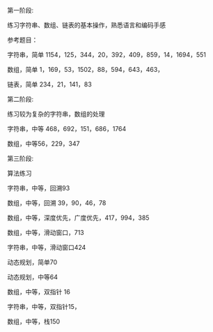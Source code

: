 第一阶段:

练习字符串、数组、链表的基本操作，熟悉语言和编码手感

参考题目：

字符串，简单 1154，125，344，20，392，409，859，14，1694，551

数组，简单 1，169，53，1502，88，594，643，463，

链表，简单 234，21，141，83

第二阶段:

练习较为复杂的字符串，数组的处理

字符串，中等 468，692，151，686，1764

数组，中等56，229，347

第三阶段:

算法练习

字符串，中等，回溯93

数组，中等，回溯 39，90，46，78

数组，中等，深度优先，广度优先，417，994，385

数组，中等，滑动窗口，713

字符串，中等，滑动窗口424

动态规划，简单70

动态规划，中等64

数组，中等，双指针 16

字符串，中等，双指针15，

数组，中等，栈150